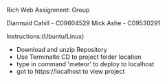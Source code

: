 Rich Web Assignment: Group

Diarmuid Cahill - C09604529
Mick Ashe - C09530291

Instructions:(Ubuntu/Linux)

- Download and unzip Repository
- Use Terminalto CD to project folder location
- type in command 'meteor' to deploy to localhost
- got to https://localhost to view project
